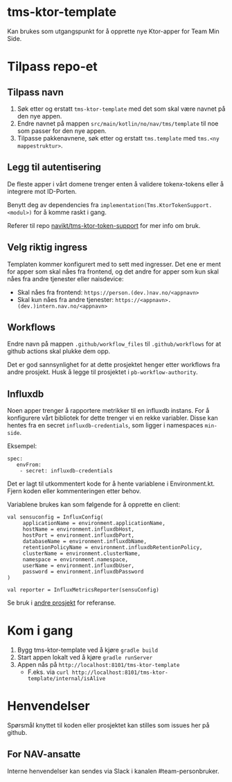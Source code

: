# tms-ktor-template

Kan brukes som utgangspunkt for å opprette nye Ktor-apper for Team Min Side.

# Tilpass repo-et

## Tilpass navn

1. Søk etter og erstatt `tms-ktor-template` med det som skal være navnet på den nye appen.
2. Endre navnet på mappen `src/main/kotlin/no/nav/tms/template` til noe som passer for den nye appen. 
3. Tilpasse pakkenavnene, søk etter og erstatt `tms.template` med `tms.<ny mappestruktur>`.


## Legg til autentisering

De fleste apper i vårt domene trenger enten å validere tokenx-tokens eller å integrere mot ID-Porten.

Benytt deg av dependencies fra `implementation(Tms.KtorTokenSupport.<modul>)` for å komme raskt i gang.

Referer til repo [navikt/tms-ktor-token-support](https://github.com/navikt/tms-ktor-token-support) for mer info om bruk.


## Velg riktig ingress

Templaten kommer konfigurert med to sett med ingresser. Det ene er ment for apper som skal nåes fra frontend, og
det andre for apper som kun skal nåes fra andre tjenester eller naisdevice:

- Skal nåes fra frontend: `https://person.(dev.)nav.no/<appnavn>`
- Skal kun nåes fra andre tjenester: `https://<appnavn>.(dev.)intern.nav.no/<appnavn>` 


## Workflows

Endre navn på mappen `.github/workflow_files` til `.github/workflows` for at github actions skal plukke dem opp.

Det er god sannsynlighet for at dette prosjektet henger etter workflows fra andre prosjekt. Husk å legge til prosjektet
i `pb-workflow-authority`.


## Influxdb

Noen apper trenger å rapportere metrikker til en influxdb instans. For å konfigurere vårt bibliotek for dette trenger vi
en rekke variabler. Disse kan hentes fra en secret `influxdb-credentials`, som ligger i namespaces `min-side`.

Eksempel:

```
spec:
   envFrom:
    - secret: influxdb-credentials
```

Det er lagt til utkommentert kode for å hente variablene i Environment.kt. Fjern koden eller kommenteringen etter behov.

Variablene brukes kan som følgende for å opprette en client:

```
val sensuconfig = InfluxConfig(
     applicationName = environment.applicationName,
     hostName = environment.influxdbHost,
     hostPort = environment.influxdbPort,
     databaseName = environment.influxdbName,
     retentionPolicyName = environment.influxdbRetentionPolicy,
     clusterName = environment.clusterName,
     namespace = environment.namespace,
     userName = environment.influxdbUser,
     password = environment.influxdbPassword
)

val reporter = InfluxMetricsReporter(sensuConfig)
```

Se bruk i [andre prosjekt](https://github.com/navikt/dittnav-brukernotifikasjonbestiller) for referanse.

# Kom i gang
1. Bygg tms-ktor-template ved å kjøre `gradle build`
1. Start appen lokalt ved å kjøre `gradle runServer`
1. Appen nås på `http://localhost:8101/tms-ktor-template`
   * F.eks. via `curl http://localhost:8101/tms-ktor-template/internal/isAlive`

# Henvendelser

Spørsmål knyttet til koden eller prosjektet kan stilles som issues her på github.

## For NAV-ansatte

Interne henvendelser kan sendes via Slack i kanalen #team-personbruker.
